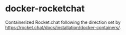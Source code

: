 # docker-rocketchat
Containerized Rocket.chat following the direction set by https://rocket.chat/docs/installation/docker-containers/.

